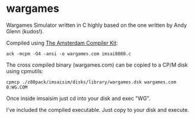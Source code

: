 
# wargames
Wargames Simulator written in C highly based on the one written by Andy Glenn (kudos!).

Compiled using [The Amsterdam Compiler Kit](https://github.com/davidgiven/ack):

```
ack -mcpm -O4 -ansi -o wargames.com imsai8080.c
```
The cross compiled binary (wargames.com) can be copied to a CP/M disk using cpmutils:
```
cpmcp ./z80pack/imsaisim/disks/library/wargames.dsk wargames.com 0:WG.COM
```
Once inside imsaisim just cd into your disk and exec "WG".

I've included the compiled executable. Just copy to your disk and execute.
